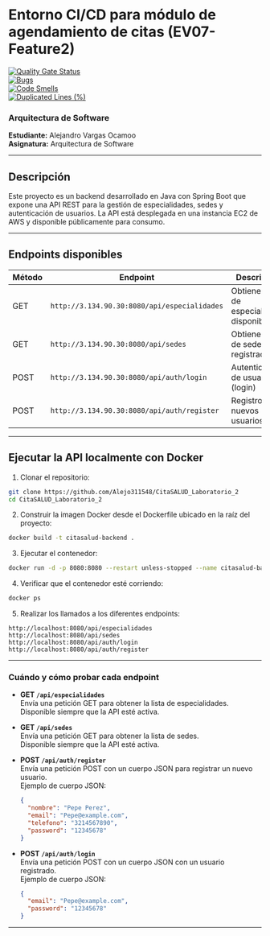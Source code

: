 # Entorno CI/CD para módulo de agendamiento de citas (EV07-Feature2)

[![Quality Gate Status](https://sonarcloud.io/api/project_badges/measure?project=Alejo311548_CitaSALUD_Laboratorio_2&metric=alert_status)](https://sonarcloud.io/summary/new_code?id=Alejo311548_CitaSALUD_Laboratorio_2)  
[![Bugs](https://sonarcloud.io/api/project_badges/measure?project=Alejo311548_CitaSALUD_Laboratorio_2&metric=bugs)](https://sonarcloud.io/summary/new_code?id=Alejo311548_CitaSALUD_Laboratorio_2)  
[![Code Smells](https://sonarcloud.io/api/project_badges/measure?project=Alejo311548_CitaSALUD_Laboratorio_2&metric=code_smells)](https://sonarcloud.io/summary/new_code?id=Alejo311548_CitaSALUD_Laboratorio_2)  
[![Duplicated Lines (%)](https://sonarcloud.io/api/project_badges/measure?project=Alejo311548_CitaSALUD_Laboratorio_2&metric=duplicated_lines_density)](https://sonarcloud.io/summary/new_code?id=Alejo311548_CitaSALUD_Laboratorio_2)

### Arquitectura de Software  
**Estudiante:** Alejandro Vargas Ocamoo  
**Asignatura:** Arquitectura de Software  

---

## Descripción

Este proyecto es un backend desarrollado en Java con Spring Boot que expone una API REST para la gestión de especialidades, sedes y autenticación de usuarios. La API está desplegada en una instancia EC2 de AWS y disponible públicamente para consumo.

---

## Endpoints disponibles

| Método | Endpoint                             | Descripción                                   |
|--------|--------------------------------------|-----------------------------------------------|
| GET    | `http://3.134.90.30:8080/api/especialidades` | Obtiene la lista de especialidades disponibles |
| GET    | `http://3.134.90.30:8080/api/sedes`          | Obtiene la lista de sedes registradas          |
| POST   | `http://3.134.90.30:8080/api/auth/login`     | Autenticación de usuario (login)               |
| POST   | `http://3.134.90.30:8080/api/auth/register`  | Registro de nuevos usuarios                    |

---

## Ejecutar la API localmente con Docker

1. Clonar el repositorio:

```bash
git clone https://github.com/Alejo311548/CitaSALUD_Laboratorio_2
cd CitaSALUD_Laboratorio_2
```

2. Construir la imagen Docker desde el Dockerfile ubicado en la raíz del proyecto:

```bash
docker build -t citasalud-backend .
```

3. Ejecutar el contenedor:

```bash
docker run -d -p 8080:8080 --restart unless-stopped --name citasalud-backend citasalud-backend
```

4. Verificar que el contenedor esté corriendo:

```bash
docker ps
```

5. Realizar los llamados a los diferentes endpoints:

```
http://localhost:8080/api/especialidades
http://localhost:8080/api/sedes
http://localhost:8080/api/auth/login
http://localhost:8080/api/auth/register
```

---

### Cuándo y cómo probar cada endpoint

- **GET `/api/especialidades`**  
  Envía una petición GET para obtener la lista de especialidades.  
  Disponible siempre que la API esté activa.

- **GET `/api/sedes`**  
  Envía una petición GET para obtener la lista de sedes.  
  Disponible siempre que la API esté activa.

- **POST `/api/auth/register`**  
  Envía una petición POST con un cuerpo JSON para registrar un nuevo usuario.  
  Ejemplo de cuerpo JSON:

  ```json
  {
    "nombre": "Pepe Perez",
    "email": "Pepe@example.com",
    "telefono": "3214567890",
    "password": "12345678"
  }
  ```

- **POST `/api/auth/login`**  
  Envía una petición POST con un cuerpo JSON con un usuario registrado.  
  Ejemplo de cuerpo JSON:

  ```json
  {
    "email": "Pepe@example.com",
    "password": "12345678"
  }
  ```

---

